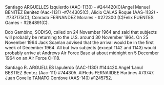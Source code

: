 Santiago ARGUELLES Izquierdo (AAC-1130) - #244420(C)Angel Manuel BENITEZ Benitez (Aac-1131) -#744305(C), Alicio CALAS Roque (AAS-1132) - #737175(C); Conrado FERNANDEZ Morales - #272300 (C)Felix FUENTES Games - #284891(C).

Bob Gambino, SOD/SO, called on 24 November 1964 and said that subjects will probably be returning to the U.S. around 30 November 1964. On 25 November 1964 Jack Scanlan advised that the arrival would be in the first week of December 1964. All but two subjects (except 1142 and 1143) would probably arrive at Andrews Air Force Base at about midnight on 5 December 1964 on an Air Force C-118.

Santiago R. ARGUELLES Iapulerdo (AAC-1130) #144420.Angel 1.anul BESTIEZ Bentez (Aac-111) #744305. AlFleds FERNAIIDEE Hartines #73747. Juan Covelle TANATO Cordove (AAS-140) #1245752.